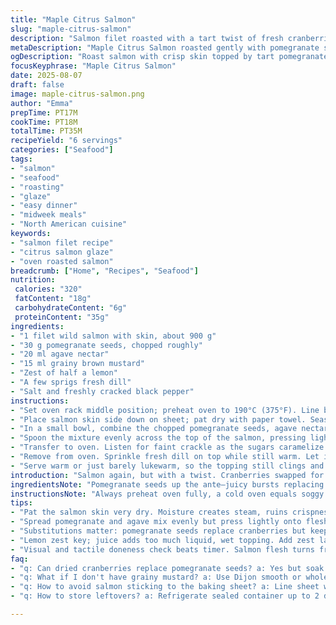 ```yaml
---
title: "Maple Citrus Salmon"
slug: "maple-citrus-salmon"
description: "Salmon filet roasted with a tart twist of fresh cranberries swapped for tangy pomegranate seeds. Maple syrup replaced with agave nectar for a different sweetness profile. Dijon mustard traded for grainy brown mustard giving a rustic bite. Salmon cooks gently at slightly lower temp, preserving texture. Garnished with fresh dill instead of cerfeuil to complement the citrus tones added in marinade. Balanced sweet, tart, and savory. Easy midweek meal."
metaDescription: "Maple Citrus Salmon roasted gently with pomegranate seeds, agave nectar, grainy mustard, fresh dill; balanced sweet and tart flavors in six servings."
ogDescription: "Roast salmon with crisp skin topped by tart pomegranate, agave sweetness, grainy mustard, and fresh dill; watch for flaky texture, cook time around 18 mins."
focusKeyphrase: "Maple Citrus Salmon"
date: 2025-08-07
draft: false
image: maple-citrus-salmon.png
author: "Emma"
prepTime: PT17M
cookTime: PT18M
totalTime: PT35M
recipeYield: "6 servings"
categories: ["Seafood"]
tags:
- "salmon"
- "seafood"
- "roasting"
- "glaze"
- "easy dinner"
- "midweek meals"
- "North American cuisine"
keywords:
- "salmon filet recipe"
- "citrus salmon glaze"
- "oven roasted salmon"
breadcrumb: ["Home", "Recipes", "Seafood"]
nutrition: 
 calories: "320"
 fatContent: "18g"
 carbohydrateContent: "6g"
 proteinContent: "35g"
ingredients:
- "1 filet wild salmon with skin, about 900 g"
- "30 g pomegranate seeds, chopped roughly"
- "20 ml agave nectar"
- "15 ml grainy brown mustard"
- "Zest of half a lemon"
- "A few sprigs fresh dill"
- "Salt and freshly cracked black pepper"
instructions:
- "Set oven rack middle position; preheat oven to 190°C (375°F). Line baking sheet with parchment paper."
- "Place salmon skin side down on sheet; pat dry with paper towel. Season it generously with salt and black pepper over the flesh side only."
- "In a small bowl, combine the chopped pomegranate seeds, agave nectar, grainy mustard, and lemon zest. Stir gently but thoroughly until sticky and well coated."
- "Spoon the mixture evenly across the top of the salmon, pressing lightly to make it adhere to the surface."
- "Transfer to oven. Listen for faint crackle as the sugars caramelize. Roast about 18 minutes, maybe a bit less if your filet is thin. Look for salmon flesh to go opaque and flake under light pressure with a fork but still moist in the center."
- "Remove from oven. Sprinkle fresh dill on top while still warm. Let it rest a few minutes before slicing—don’t skip this or the juices run out."
- "Serve warm or just barely lukewarm, so the topping still clings and shines."
introduction: "Salmon again, but with a twist. Cranberries swapped for pomegranate seeds—yeah, I wanted that sharp pop inside the mellow fish. And maple syrup? Forgot it; agave nectar added a lighter sweetness, less sticky, more fluid on the skin. Mustard choice? Grainy brown mustard takes over the sharp bite, less sweet but with texture that holds in the oven. Lemon zest wakes up all flavors, adds a bright snap I didn’t expect the first time. Cooking temp turned down a smidge, 190°C from 200°C to keep that tender, flaky texture without drying. Fresh dill instead of cerfeuil—parate herbs always change the dynamics. I tested timings on thicker filets; watch for that line between translucent and flaky. Perfect salmon always feels a little tricky, but knowing what to look for instead of staring at the clock makes a huge difference."
ingredientsNote: "Pomegranate seeds up the ante—juicy bursts replacing the mellow cranberry notes; if unavailable, dried cranberries rehydrated briefly in water work fine. Agave nectar substitutes for maple syrup bringing gentle sweetness and a cleaner finish; honey also pairs beautifully but watch its stronger flavor around the mustard. Grainy brown mustard replaces Dijon for more texture and deeper flavor; if you hate chunks, smooth Dijon or whole-seed mustard mix well. Zest is crucial, skip the lemon juice here or the topping gets too wet. Dill offers a bright, slightly grassy finish; frozen herbs won’t cut it. Skin-on salmon is non-negotiable; it helps keep moisture locked in. Dry fillet surface well, no excess water, or you’ll get steam instead of roast. Salt thoughtfully; undersalting here leads to dullness, oversalting dries the flesh."
instructionsNote: "Always preheat oven fully, a cold oven equals soggy fish skin and uneven cooking. Patting salmon dry is critical—salt pulls moisture out; if you skip drying, you get steaming instead of roasting. Spread the topping with a spatula or back of a spoon; pressing helps it stick and caramelize rather than falling off. Watch oven temps carefully; mineral ovens run hotter or cooler. Visual cues are king: look for salmon turning from translucent pink to opaque pale orange shining; test texture with fork, gentle pressure should flake without crumbling. Let it rest outside the oven; juices redistribute, topping firms. Using fresh dill instead of cerfeuil means add last, too early dulls herbaceous notes. Leftover salmon reheats poorly, so plan accordingly. A quick low sear skin side down pre-oven can add crispiness if you want more texture."
tips:
- "Pat the salmon skin very dry. Moisture creates steam, ruins crispness. Salt pulls moisture out; salt before drying helps texture. If skin is wet, no sear possible. Oven heat fluctuates; preheat fully to 190°C for steady roasting. Avoid skipping dry step - surface dampness causes uneven cooking marks and soggy fish skin, no caramelization on glaze."
- "Spread pomegranate and agave mix evenly but press lightly onto flesh top. Prevent topping falling off but avoid squashing. Sticky sugar caramelizes best close to fish. Use spatula edge or back of spoon for control in layering glaze. Don’t pour over skin or sides. Watch oven closely - sugars crackle; listen helps know if roasting right."
- "Substitutions matter: pomegranate seeds replace cranberries but keep tart pop. Dried cranberries rehydrated give similar texture but watch moisture. Agave instead of maple keeps sweetness gentle; honey works but can overpower mustard sharpness. Grainy brown mustard preferred over Dijon for bite and texture; smooth Dijon okay if chunk texture off-putting."
- "Lemon zest key; juice adds too much liquid, wet topping. Add zest last in mix for zing. Fresh dill added after baking preserves aroma and fresh herb flavor; adding too soon dulls herb notes and becomes bitter. Frozen herbs lose brightness, skip if can't get fresh. Let salmon rest 3–5 minutes before slicing to allow juices to settle."
- "Visual and tactile doneness check beats timer. Salmon flesh turns from translucent pink to opaque pale orange shining. Fork test with gentle pressure flakes fish but keeps moist center. If flesh dry or chalky, oven too hot or overcooked. Lower temp from 200°C to 190°C helps keep texture tender. Thinner filets need less time; watch carefully."
faq:
- "q: Can dried cranberries replace pomegranate seeds? a: Yes but soak them briefly in water so they swell. Texture not same - less pop, more chew, flavor milder. Adjust sweetness slightly - dried cranberries tend sweeter than fresh pomegranate."
- "q: What if I don't have grainy mustard? a: Use Dijon smooth or whole-grain mustard mix. Smooth Dijon works but texture less rustic. Whole-seed mustard adds crunch similar but darker flavor. Avoid sweet American mustard - changes flavor balance."
- "q: How to avoid salmon sticking to the baking sheet? a: Line sheet with parchment paper. Dry skin and use high oven temps. No oil needed if skin dry - it crisps and releases better. Avoid turning fish when hot; let cook through, lift gently from skin side."
- "q: How to store leftovers? a: Refrigerate sealed container up to 2 days. Texture changes; reheat gently at low temp to avoid drying. Cold slices fine for salads or sandwiches but lose glaze crispness. Freeze not recommended; flaky fish suffers."

---
```

